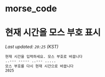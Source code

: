 # morse_code
# 현재 시간을 모스 부호 표시
<!-- MORSE_TIME_START -->
_Last updated: `20:25` (KST)_

```
현재 시간을 입력하세요. 모스 부호로 바꿉니다
..--- ----- ..--- .....
모스 부호를 다시 현재 시간으로 바꿉니다
2025
```
<!-- MORSE_TIME_END -->
